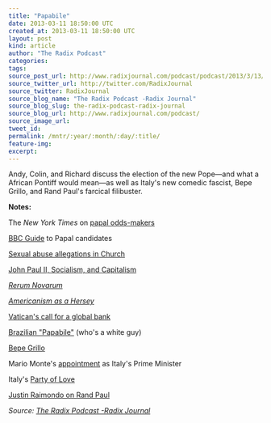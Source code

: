 ```yaml
---
title: "Papabile"
date: 2013-03-11 18:50:00 UTC
created_at: 2013-03-11 18:50:00 UTC
layout: post
kind: article
author: "The Radix Podcast"
categories: 
tags: 
source_post_url: http://www.radixjournal.com/podcast/podcast/2013/3/13/papabile
source_twitter_url: http://twitter.com/RadixJournal
source_twitter: RadixJournal
source_blog_name: "The Radix Podcast -Radix Journal"
source_blog_slug: the-radix-podcast-radix-journal
source_blog_url: http://www.radixjournal.com/podcast/
source_image_url: 
tweet_id:
permalink: /mntr/:year/:month/:day/:title/
feature-img: 
excerpt:
---
```

<p>Andy, Colin, and Richard discuss the election of the new Pope—and what a African Pontiff would mean—as well as Italy's new comedic fascist, Bepe Grillo, and Rand Paul's farcical filibuster.  </p>



<p><strong>Notes:</strong></p><p>The <em>New York Times</em> on <a href="http://fivethirtyeight.blogs.nytimes.com/2013/03/04/what-betting-markets-are-saying-about-the-next-pope/">papal odds-makers</a></p><p><a href="http://www.bbc.co.uk/news/world-europe-21415639">BBC Guide</a> to Papal candidates</p><p><a href="http://www.huffingtonpost.com/2013/02/17/pope-immunity_n_2708518.html">Sexual abuse allegations in Church</a></p><p><a href="http://atheism.about.com/od/popejohnpaulii/a/capitalism.htm">John Paul II, Socialism, and Capitalism</a></p><p><em><a href="http://en.wikipedia.org/wiki/Rerum_Novarum">Rerum Novarum</a></em></p><p><em><a href="http://www.catholicapologetics.info/modernproblems/americanism/index.htm">Americanism as a Hersey</a></em></p><p><a href="http://www.reuters.com/article/2011/10/24/vatican-economy-idUSL5E7LO11K20111024">Vatican's call for a global bank</a></p><p><a href="http://latino.foxnews.com/latino/news/2013/03/07/odilo-scherer-brazilian-catholic-church-leader-seen-as-political-centrist/">Brazilian "Papabile"</a> (who's a white guy)</p><p><a href="http://www.bbc.co.uk/news/world-europe-21613940">Bepe Grillo</a></p><p>Mario Monte's <a href="http://en.wikipedia.org/wiki/Mario_Monti">appointment</a> as Italy's Prime Minister</p><p>Italy's <a href="http://en.wikipedia.org/wiki/Party_of_Love">Party of Love</a></p><p><a href="http://original.antiwar.com/justin/2013/03/07/standwithrand/">Justin Raimondo on Rand Paul</a></p><div class="">
    <i>Source: <a href="http://www.radixjournal.com/podcast/">The Radix Podcast -Radix Journal</a></i>
</div>
